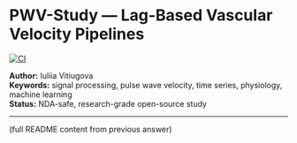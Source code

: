 # PWV-Study — Lag-Based Vascular Velocity Pipelines

[![CI](https://github.com/vitjuli/pwv-study/actions/workflows/ci.yml/badge.svg)](https://github.com/vitjuli/pwv-study/actions/workflows/ci.yml)

**Author:** Iuliia Vitiugova  
**Keywords:** signal processing, pulse wave velocity, time series, physiology, machine learning  
**Status:** NDA-safe, research-grade open-source study

---
(full README content from previous answer)
